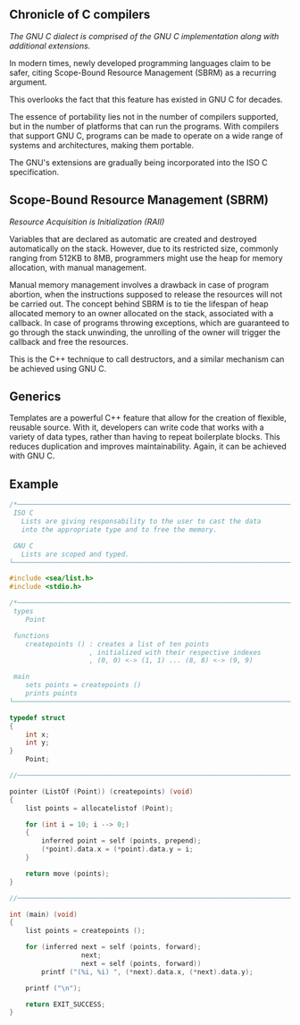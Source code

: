 ## Chronicle of C compilers

*The GNU C dialect is comprised of the GNU C implementation along with additional extensions.*

In modern times, newly developed programming languages claim to be safer, citing Scope-Bound Resource Management (SBRM) as a recurring argument.

This overlooks the fact that this feature has existed in GNU C for decades.

The essence of portability lies not in the number of compilers supported, but in the number of platforms that can run the programs. With compilers that support GNU C, programs can be made to operate on a wide range of systems and architectures, making them portable.

The GNU's extensions are gradually being incorporated into the ISO C specification.

## Scope-Bound Resource Management (SBRM)
*Resource Acquisition is Initialization (RAII)*

Variables that are declared as automatic are created and destroyed automatically on the stack. However, due to its restricted size, commonly ranging from 512KB to 8MB, programmers might use the heap for memory allocation, with manual management.

Manual memory management involves a drawback in case of program abortion, when the instructions supposed to release the resources will not be carried out. The concept behind SBRM is to tie the lifespan of heap allocated memory to an owner allocated on the stack, associated with a callback. In case of programs throwing exceptions, which are guaranteed to go through the stack unwinding, the unrolling of the owner will trigger the callback and free the resources.

This is the C++ technique to call destructors, and a similar mechanism can be achieved using GNU C.

## Generics

Templates are a powerful C++ feature that allow for the creation of flexible, reusable source. With it, developers can write code that works with a variety of data types, rather than having to repeat boilerplate blocks. This reduces duplication and improves maintainability. Again, it can be achieved with GNU C.

## Example

```c
/*─────────────────────────────────────────────────────────────────────────────┐
 ISO C
   Lists are giving responsability to the user to cast the data
   into the appropriate type and to free the memory.

 GNU C
   Lists are scoped and typed.
└─────────────────────────────────────────────────────────────────────────────*/

#include <sea/list.h>
#include <stdio.h>

/*─────────────────────────────────────────────────────────────────────────────┐
 types
    Point

 functions
    createpoints () : creates a list of ten points
                    , initialized with their respective indexes
                    , (0, 0) <-> (1, 1) ... (8, 8) <-> (9, 9)

 main
    sets points = createpoints ()
    prints points
└─────────────────────────────────────────────────────────────────────────────*/

typedef struct
{
    int x;
    int y;
}
    Point;

//──────────────────────────────────────────────────────────────────────────────

pointer (ListOf (Point)) (createpoints) (void)
{
    list points = allocatelistof (Point);

    for (int i = 10; i --> 0;)
    {
        inferred point = self (points, prepend);
        (*point).data.x = (*point).data.y = i;
    }

    return move (points);
}

//──────────────────────────────────────────────────────────────────────────────

int (main) (void)
{
    list points = createpoints ();

    for (inferred next = self (points, forward);
                  next;
                  next = self (points, forward))
        printf ("(%i, %i) ", (*next).data.x, (*next).data.y);

    printf ("\n");

    return EXIT_SUCCESS;
}
```
